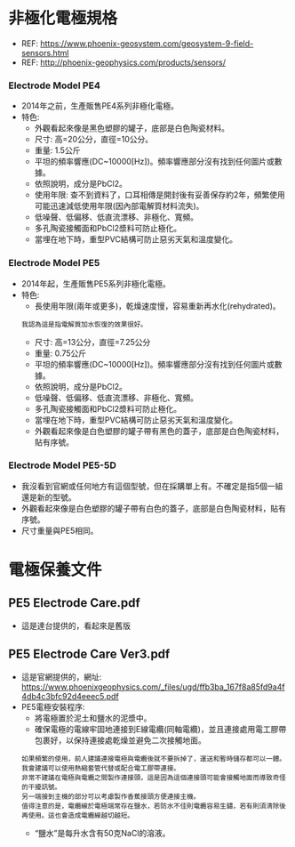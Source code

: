 # 非極化電極規格
+ REF: https://www.phoenix-geosystem.com/geosystem-9-field-sensors.html
+ REF: http://phoenix-geophysics.com/products/sensors/

### Electrode Model PE4
+ 2014年之前，生產販售PE4系列非極化電極。
+ 特色:  
  + 外觀看起來像是黑色塑膠的罐子，底部是白色陶瓷材料。
  + 尺寸: 高=20公分，直徑=10公分。  
  + 重量: 1.5公斤
  + 平坦的頻率響應(DC~10000[Hz])。頻率響應部分沒有找到任何圖片或數據。
  + 依照說明，成分是PbCl2。
  + 使用年限: 查不到資料了，口耳相傳是開封後有妥善保存約2年，頻繁使用可能迅速減低使用年限(因內部電解質材料流失)。
  + 低噪聲、低偏移、低直流漂移、非極化、寬頻。
  + 多孔陶瓷接觸面和PbCl2漿料可防止極化。
  + 當埋在地下時，重型PVC結構可防止惡劣天氣和溫度變化。

### Electrode Model PE5
+ 2014年起，生產販售PE5系列非極化電極。
+ 特色:
  + 長使用年限(兩年或更多)，乾燥速度慢，容易重新再水化(rehydrated)。
  ```
  我認為這是指電解質加水恢復的效果很好。  
  ```
  + 尺寸: 高=13公分，直徑=7.25公分  
  + 重量: 0.75公斤  
  + 平坦的頻率響應(DC~10000[Hz])。頻率響應部分沒有找到任何圖片或數據。
  + 依照說明，成分是PbCl2。
  + 低噪聲、低偏移、低直流漂移、非極化、寬頻。
  + 多孔陶瓷接觸面和PbCl2漿料可防止極化。
  + 當埋在地下時，重型PVC結構可防止惡劣天氣和溫度變化。
  + 外觀看起來像是白色塑膠的罐子帶有黑色的蓋子，底部是白色陶瓷材料，貼有序號。

### Electrode Model PE5-5D
+ 我沒看到官網或任何地方有這個型號，但在採購單上有。不確定是指5個一組還是新的型號。
+ 外觀看起來像是白色塑膠的罐子帶有白色的蓋子，底部是白色陶瓷材料，貼有序號。
+ 尺寸重量與PE5相同。


# 電極保養文件
## PE5 Electrode Care.pdf
+ 這是達台提供的，看起來是舊版

## PE5 Electrode Care Ver3.pdf
+ 這是官網提供的，網址: https://www.phoenixgeophysics.com/_files/ugd/ffb3ba_167f8a85fd9a4f4db4c3bfc92d4eeec5.pdf
+ PE5電極安裝程序:
  + 將電極置於泥土和鹽水的泥漿中。
  + 確保電極的電線牢固地連接到E線電纜(同軸電纜)，並且連接處用電工膠帶包裹好，以保持連接處乾燥並避免二次接觸地面。
  ```
  如果頻繁的使用，前人建議連接電極與電纜後就不要拆掉了，運送和暫時儲存都可以一體。我會建議可以使用熱縮套管代替或配合電工膠帶連接。  
  非常不建議在電極與電纜之間製作連接頭，這是因為這個連接頭可能會接觸地面而導致奇怪的干擾訊號。  
  另一端接到主機的部分可以考慮製作香蕉接頭方便連接主機。  
  值得注意的是，電纜線於電極端常存在鹽水，若防水不佳則電纜容易生鏽，若有則須清除後再使用。這也會造成電纜線越切越短。  
  ```
  + “鹽水”是每升水含有50克NaCl的溶液。

